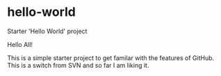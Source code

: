 # hello-world
Starter 'Hello World' project

Hello All!

This is a simple starter project to get familar with the features of GitHub. This is a switch from SVN and so far I am liking it.
